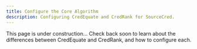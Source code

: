 ```yaml
---
title: Configure the Core Algorithm
description: Configuring CredEquate and CredRank for SourceCred.
---
```


This page is under construction... Check back soon to learn about the differences between CredEquate and CredRank, and how to configure each.